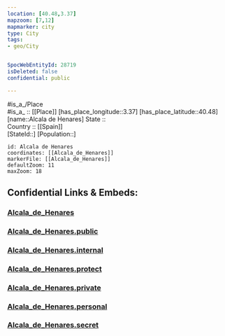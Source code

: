 ```yaml
---
location: [40.48,3.37] 
mapzoom: [7,12] 
mapmarker: city 
type: City
tags:
- geo/City


SpocWebEntityId: 28719
isDeleted: false
confidential: public

---
```

#is_a_/Place  
#is_a_ :: [[Place]] 
[has_place_longitude::3.37] 
[has_place_latitude::40.48] 
[name::Alcala de Henares] 
State ::  
Country :: [[Spain]]  
[StateId::] 
[Population::] 



```leaflet
id: Alcala de Henares
coordinates: [[Alcala_de_Henares]] 
markerFile: [[Alcala_de_Henares]] 
defaultZoom: 11 
maxZoom: 18
```


## Confidential Links & Embeds: 

### [Alcala_de_Henares](/_Standards/Earth/Continent/Europe/Europe~South/Spain/City/Alcala_de_Henares.md) 

### [Alcala_de_Henares.public](/_public/Earth/Continent/Europe/Europe~South/Spain/City/Alcala_de_Henares.public.md) 

### [Alcala_de_Henares.internal](/_internal/Earth/Continent/Europe/Europe~South/Spain/City/Alcala_de_Henares.internal.md) 

### [Alcala_de_Henares.protect](/_protect/Earth/Continent/Europe/Europe~South/Spain/City/Alcala_de_Henares.protect.md) 

### [Alcala_de_Henares.private](/_private/Earth/Continent/Europe/Europe~South/Spain/City/Alcala_de_Henares.private.md) 

### [Alcala_de_Henares.personal](/_personal/Earth/Continent/Europe/Europe~South/Spain/City/Alcala_de_Henares.personal.md) 

### [Alcala_de_Henares.secret](/_secret/Earth/Continent/Europe/Europe~South/Spain/City/Alcala_de_Henares.secret.md)

